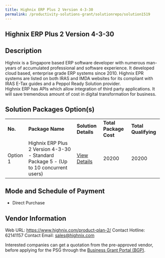 ```yaml
---
title: Highnix ERP Plus 2 Version 4-3-30
permalink: /productivity-solutions-grant/solutionrepo/solution1519
---
```


## Highnix ERP Plus 2 Version 4-3-30

## Description

Highnix is a Singapore based ERP software developer with numerous man-years of accumulated professional and software experience.  It developed cloud based, enterprise grade ERP systems since 2010.  Highnix EPR systems are listed on both IRAS and IMDA websites for its compliant with IRAS E-Tax guides and a Peppol Ready Solution provider.   
Highnix ERP has APIs which allow integration of third party applications. It will save tremendous amount of cost in digital transformation for business.

## Solution Packages Option(s)

<table>
<tr>
<td><b>No.</b></td>
<td><b>Package Name</b></td>
<td><b>Solution Details</b></td>
<td><b>Total Package Cost</b></td>
<td><b>Total Qualifying</b></td>
</tr>
<tr>
<td>Option 1</td>
<td>Highnix ERP Plus 2 Version 4-3-30 - Standard Package 5 - (Up to 10 concurrent users)</td>
<td><a href='https://www.gobusiness.gov.sg/images/psg/Desensitised_Highnix_Annex_3_CR_wef_9_Sept_2021_Part_5.pdf'>View Details</a></td>
<td>20200</td>
<td>20200</td>
</tr>
</table>

## Mode and Schedule of Payment

 - Direct Purchase

## Vendor Information

 Web URL: https://www.highnix.com/product-plan-2/ 
Contact Hotline: 62141157 
Contact Email: sales@highnix.com 


Interested companies can get a quotation from the pre-approved vendor, before applying for the PSG through the <a href='https://www.businessgrants.gov.sg/'>Business Grant Portal (BGP)</a>.

<script src="/jquery/resize-tables.js"></script>

